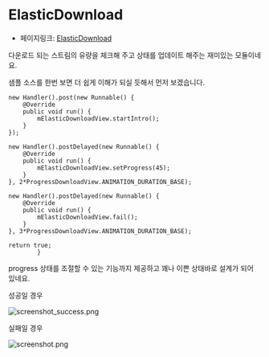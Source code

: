 # ElasticDownload
- 페이지링크: [ElasticDownload](https://github.com/Tibolte/ElasticDownload)

다운로드 되는 스트림의 유량을 체크해 주고 상태를 업데이트 해주는 재미있는 모듈이네요.

샘플 소스를 한번 보면 더 쉽게 이해가 되실 듯해서 먼저 보겠습니다.
```
new Handler().post(new Runnable() {
    @Override
    public void run() {
        mElasticDownloadView.startIntro();
    }
});

new Handler().postDelayed(new Runnable() {
    @Override
    public void run() {
        mElasticDownloadView.setProgress(45);
    }
}, 2*ProgressDownloadView.ANIMATION_DURATION_BASE);

new Handler().postDelayed(new Runnable() {
    @Override
    public void run() {
        mElasticDownloadView.fail();
    }
}, 3*ProgressDownloadView.ANIMATION_DURATION_BASE);

return true;
        }
```
progress 상태를 조절할 수 있는 기능까지 제공하고 꽤나 이쁜 상태바로 설계가 되어 있네요.

성공일 경우

![screenshot_success.png](https://raw.githubusercontent.com/Tibolte/ElasticDownload/master/success.gif)

실패일 경우

![screenshot.png](https://raw.githubusercontent.com/Tibolte/ElasticDownload/master/fail.gif)
